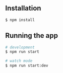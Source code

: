 
## Installation

```bash
$ npm install
```

## Running the app

```bash
# development
$ npm run start

# watch mode
$ npm run start:dev
